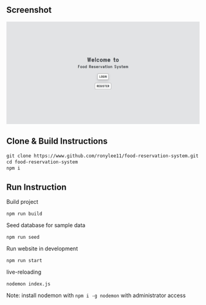## Screenshot

![Homepage](./assets/homepage.jpg)

## Clone & Build Instructions

```
git clone https://www.github.com/ronylee11/food-reservation-system.git
cd food-reservation-system
npm i
```

## Run Instruction

Build project

```
npm run build
```

Seed database for sample data

```
npm run seed
```

Run website in development

```
npm run start
```

live-reloading

```
nodemon index.js
```

Note: install nodemon with `npm i -g nodemon` with administrator access
